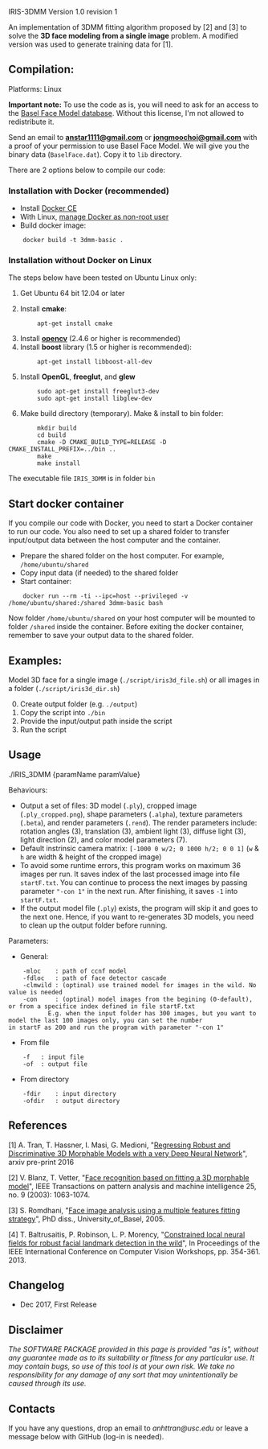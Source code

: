 IRIS-3DMM Version 1.0 revision 1

An implementation of 3DMM fitting algorithm proposed by [2] and [3] to solve the **3D face modeling from a single image** problem. A modified version was used to generate training data for [1].

## Compilation:
Platforms: Linux

**Important note:** To use the code as is, you will need to ask for an access to the [Basel Face Model database](http://faces.cs.unibas.ch/bfm/main.php?nav=1-1-0&id=details). Without this license, I'm not allowed to redistribute it. 

Send an email to **anstar1111@gmail.com** or **jongmoochoi@gmail.com** with a proof of your permission to use Basel Face Model.  We will give you the binary data (`BaselFace.dat`). Copy it to `lib` directory.

There are 2 options below to compile our code:

### Installation with Docker (recommended)

- Install [Docker CE](https://docs.docker.com/install/)
- With Linux, [manage Docker as non-root user](https://docs.docker.com/install/linux/linux-postinstall/)
- Build docker image:
```
	docker build -t 3dmm-basic .
```
### Installation without Docker on Linux

The steps below have been tested on Ubuntu Linux only:

1. Get Ubuntu 64 bit 12.04 or later 

2. Install **cmake**: 
```
		apt-get install cmake
```
3. Install **[opencv](http://docs.opencv.org/doc/tutorials/introduction/linux_install/linux_install.html)** (2.4.6 or higher is recommended)
4. Install **boost** library (1.5 or higher is recommended):
```
		apt-get install libboost-all-dev
```
5. Install **OpenGL**, **freeglut**, and **glew**
```
		sudo apt-get install freeglut3-dev
		sudo apt-get install libglew-dev
```
6. Make build directory (temporary). Make & install to bin folder:
```
		mkdir build
		cd build
		cmake -D CMAKE_BUILD_TYPE=RELEASE -D CMAKE_INSTALL_PREFIX=../bin ..
		make
		make install
```
		
The executable file `IRIS_3DMM` is in folder `bin`

## Start docker container
If you compile our code with Docker, you need to start a Docker container to run our code. You also need to set up a shared folder to transfer input/output data between the host computer and the container.
- Prepare the shared folder on the host computer. For example, `/home/ubuntu/shared`
- Copy input data (if needed) to the shared folder
- Start container:
```
	docker run --rm -ti --ipc=host --privileged -v /home/ubuntu/shared:/shared 3dmm-basic bash
```
Now folder `/home/ubuntu/shared` on your host computer will be mounted to folder `/shared` inside the container. Before exiting the docker container, remember to save your output data to the shared folder.

## Examples:
Model 3D face for a single image (`./script/iris3d_file.sh`) or all images in a folder (`./script/iris3d_dir.sh`)

0. Create output folder (e.g. `./output`)
1. Copy the script into `./bin`
2. Provide the input/output path inside the script
3. Run the script

## Usage
./IRIS_3DMM {paramName paramValue}

Behaviours:
- Output a set of files: 3D model (`.ply`), cropped image (`.ply_cropped.png`), shape parameters (`.alpha`), texture parameters (`.beta`), and render parameters (`.rend`). The render parameters include: rotation angles (3), translation (3), ambient light (3), diffuse light (3), light direction (2), and color model parameters (7).
- Default instrinsic camera matrix: `[-1000 0 w/2; 0 1000 h/2; 0 0 1]` (`w` & `h` are width & height of the cropped image)
- To avoid some runtime errors, this program works on maximum 36 images per run. It saves index of the last processed image into file `startF.txt`. You can continue to process the next images by passing parameter `"-con 1"` in the next run. After finishing, it saves `-1` into `startF.txt`.
- If the output model file (`.ply`) exists, the program will skip it and goes to the next one. Hence, if you want to re-generates 3D models, you need to clean up the output folder before running.

Parameters:
- General:
```
	-mloc    : path of ccnf model
	-fdloc   : path of face detector cascade
	-clmwild : (optinal) use trained model for images in the wild. No value is needed
	-con	 : (optinal) model images from the begining (0-default), or from a specifice index defined in file startF.txt
		   E.g. when the input folder has 300 images, but you want to model the last 100 images only, you can set the number 
in startF as 200 and run the program with parameter "-con 1"
```
	   
- From file
```
	-f	 : input file
	-of	 : output file
```
- From directory
```
	-fdir	 : input directory
	-ofdir	 : output directory
```

## References

[1] A. Tran, T. Hassner, I. Masi, G. Medioni, "[Regressing Robust and Discriminative 3D Morphable Models with a very Deep Neural Network](https://arxiv.org/abs/1612.04904)", arxiv pre-print 2016 

[2] V. Blanz, T. Vetter, "[Face recognition based on fitting a 3D morphable model](http://ieeexplore.ieee.org/stamp/stamp.jsp?arnumber=1227983)", IEEE Transactions on pattern analysis and machine intelligence 25, no. 9 (2003): 1063-1074.

[3] S. Romdhani, "[Face image analysis using a multiple features fitting strategy](http://citeseerx.ist.psu.edu/viewdoc/download?doi=10.1.1.471.3366&rep=rep1&type=pdf)", PhD diss., University_of_Basel, 2005.

[4] T. Baltrusaitis, P. Robinson, L. P. Morency, "[Constrained local neural fields for robust facial landmark detection in the wild](https://www.cl.cam.ac.uk/~tb346/pub/papers/iccv2013.pdf)", In Proceedings of the IEEE International Conference on Computer Vision Workshops, pp. 354-361. 2013.

## Changelog
- Dec 2017, First Release 

## Disclaimer

_The SOFTWARE PACKAGE provided in this page is provided "as is", without any guarantee made as to its suitability or fitness for any particular use. It may contain bugs, so use of this tool is at your own risk. We take no responsibility for any damage of any sort that may unintentionally be caused through its use._

## Contacts

If you have any questions, drop an email to _anhttran@usc.edu_ or leave a message below with GitHub (log-in is needed).




